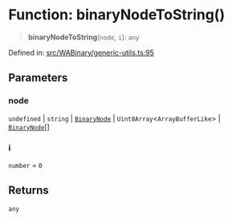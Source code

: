 # Function: binaryNodeToString()

> **binaryNodeToString**(`node`, `i`): `any`

Defined in: [src/WABinary/generic-utils.ts:95](https://github.com/Fokusdotid/bail/blob/3bd64a6fd6e8fc52d3ec9ba842534bed26103555/src/WABinary/generic-utils.ts#L95)

## Parameters

### node

`undefined` | `string` | [`BinaryNode`](../type-aliases/BinaryNode.md) | `Uint8Array`\<`ArrayBufferLike`\> | [`BinaryNode`](../type-aliases/BinaryNode.md)[]

### i

`number` = `0`

## Returns

`any`
